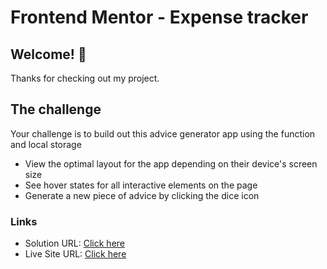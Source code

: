 # Frontend Mentor - Expense tracker

## Welcome! 👋

Thanks for checking out my project.

## The challenge

Your challenge is to build out this advice generator app using the function and local storage

- View the optimal layout for the app depending on their device's screen size
- See hover states for all interactive elements on the page
- Generate a new piece of advice by clicking the dice icon

### Links

- Solution URL: [Click here](https://github.com/Vinoth30457/advice-generator-app-main.git)
- Live Site URL: [Click here](https://splendid-sopapillas-53415b.netlify.app)
